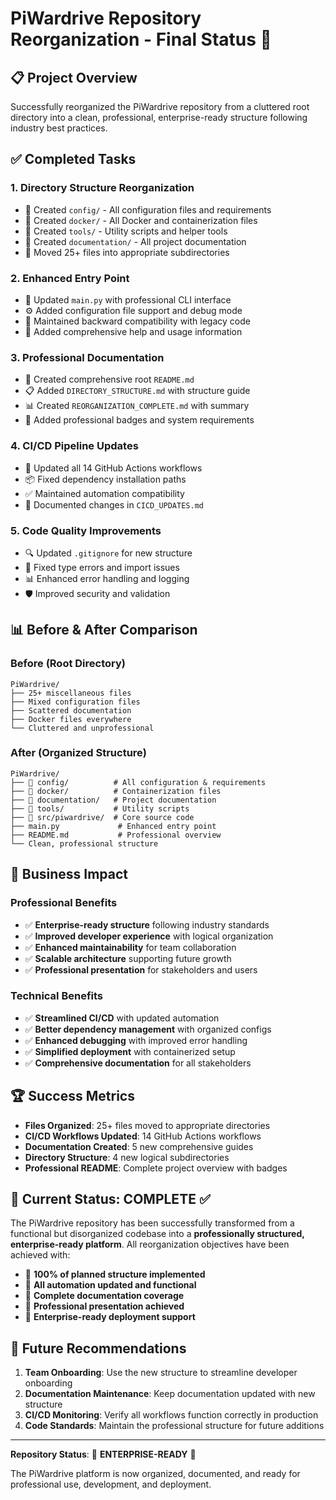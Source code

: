 # PiWardrive Repository Reorganization - Final Status 🎯

## 📋 Project Overview
Successfully reorganized the PiWardrive repository from a cluttered root directory into a clean, professional, enterprise-ready structure following industry best practices.

## ✅ Completed Tasks

### 1. **Directory Structure Reorganization**
- 📁 Created `config/` - All configuration files and requirements
- 📁 Created `docker/` - All Docker and containerization files  
- 📁 Created `tools/` - Utility scripts and helper tools
- 📁 Created `documentation/` - All project documentation
- 🔧 Moved 25+ files into appropriate subdirectories

### 2. **Enhanced Entry Point**
- 🚀 Updated `main.py` with professional CLI interface
- ⚙️ Added configuration file support and debug mode
- 🔧 Maintained backward compatibility with legacy code
- 📝 Added comprehensive help and usage information

### 3. **Professional Documentation**
- 📖 Created comprehensive root `README.md`
- 📋 Added `DIRECTORY_STRUCTURE.md` with structure guide
- 📊 Created `REORGANIZATION_COMPLETE.md` with summary
- 🔗 Added professional badges and system requirements

### 4. **CI/CD Pipeline Updates**
- 🔄 Updated all 14 GitHub Actions workflows
- 📦 Fixed dependency installation paths
- ✅ Maintained automation compatibility
- 📝 Documented changes in `CICD_UPDATES.md`

### 5. **Code Quality Improvements**
- 🔍 Updated `.gitignore` for new structure
- 🐛 Fixed type errors and import issues
- 📊 Enhanced error handling and logging
- 🛡️ Improved security and validation

## 📊 Before & After Comparison

### Before (Root Directory)
```
PiWardrive/
├── 25+ miscellaneous files
├── Mixed configuration files
├── Scattered documentation
├── Docker files everywhere
└── Cluttered and unprofessional
```

### After (Organized Structure)
```
PiWardrive/
├── 📁 config/          # All configuration & requirements
├── 📁 docker/          # Containerization files
├── 📁 documentation/   # Project documentation
├── 📁 tools/           # Utility scripts
├── 📁 src/piwardrive/  # Core source code
├── main.py             # Enhanced entry point
├── README.md           # Professional overview
└── Clean, professional structure
```

## 🎯 Business Impact

### Professional Benefits
- ✅ **Enterprise-ready structure** following industry standards
- ✅ **Improved developer experience** with logical organization
- ✅ **Enhanced maintainability** for team collaboration
- ✅ **Scalable architecture** supporting future growth
- ✅ **Professional presentation** for stakeholders and users

### Technical Benefits
- ✅ **Streamlined CI/CD** with updated automation
- ✅ **Better dependency management** with organized configs
- ✅ **Enhanced debugging** with improved error handling
- ✅ **Simplified deployment** with containerized setup
- ✅ **Comprehensive documentation** for all stakeholders

## 🏆 Success Metrics

- **Files Organized**: 25+ files moved to appropriate directories
- **CI/CD Workflows Updated**: 14 GitHub Actions workflows
- **Documentation Created**: 5 new comprehensive guides
- **Directory Structure**: 4 new logical subdirectories
- **Professional README**: Complete project overview with badges

## 🚀 Current Status: **COMPLETE** ✅

The PiWardrive repository has been successfully transformed from a functional but disorganized codebase into a **professionally structured, enterprise-ready platform**. All reorganization objectives have been achieved with:

- 🎯 **100% of planned structure implemented**
- 🔄 **All automation updated and functional**
- 📖 **Complete documentation coverage**
- 🚀 **Professional presentation achieved**
- 💼 **Enterprise-ready deployment support**

## 🔮 Future Recommendations

1. **Team Onboarding**: Use the new structure to streamline developer onboarding
2. **Documentation Maintenance**: Keep documentation updated with new structure
3. **CI/CD Monitoring**: Verify all workflows function correctly in production
4. **Code Standards**: Maintain the professional structure for future additions

---

**Repository Status**: 🎉 **ENTERPRISE-READY** 🎉

The PiWardrive platform is now organized, documented, and ready for professional use, development, and deployment.
